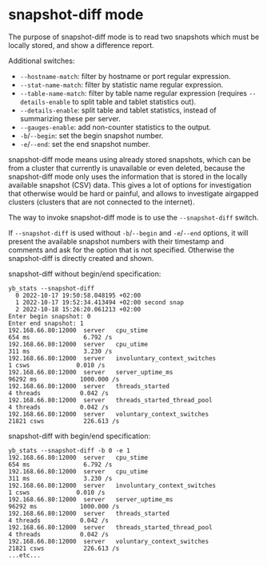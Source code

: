 # snapshot-diff mode
The purpose of snapshot-diff mode is to read two snapshots which must be locally stored, and show a difference report.

Additional switches:
- `--hostname-match`: filter by hostname or port regular expression.
- `--stat-name-match`: filter by statistic name regular expression.
- `--table-name-match`: filter by table name regular expression (requires `--details-enable` to split table and tablet statistics out).
- `--details-enable`: split table and tablet statistics, instead of summarizing these per server.
- `--gauges-enable`: add non-counter statistics to the output.
- `-b`/`--begin`: set the begin snapshot number.
- `-e`/`--end`: set the end snapshot number.

snapshot-diff mode means using already stored snapshots, which can be from a cluster that currently is unavailable or even deleted, because the snapshot-diff mode only uses the information that is stored in the locally available snapshot (CSV) data.
This gives a lot of options for investigation that otherwise would be hard or painful, and allows to investigate airgapped clusters (clusters that are not connected to the internet). 

The way to invoke snapshot-diff mode is to use the `--snapshot-diff` switch. 

If `--snapshot-diff` is used without `-b`/`--begin` <snapshot number> and `-e`/`--end` <snapshot number> options, it will present the available snapshot numbers with their timestamp and comments and ask for the option that is not specified. Otherwise the snapshot-diff is directly created and shown.

snapshot-diff without begin/end specification:
```shell
yb_stats --snapshot-diff
  0 2022-10-17 19:50:58.048195 +02:00
  1 2022-10-17 19:52:34.413494 +02:00 second snap
  2 2022-10-18 15:26:20.061213 +02:00
Enter begin snapshot: 0
Enter end snapshot: 1
192.168.66.80:12000  server   cpu_stime                                                                          654 ms               6.792 /s
192.168.66.80:12000  server   cpu_utime                                                                          311 ms               3.230 /s
192.168.66.80:12000  server   involuntary_context_switches                                                         1 csws             0.010 /s
192.168.66.80:12000  server   server_uptime_ms                                                                 96292 ms            1000.000 /s
192.168.66.80:12000  server   threads_started                                                                      4 threads           0.042 /s
192.168.66.80:12000  server   threads_started_thread_pool                                                          4 threads           0.042 /s
192.168.66.80:12000  server   voluntary_context_switches                                                       21821 csws           226.613 /s
```

snapshot-diff with begin/end specification:
```shell
yb_stats --snapshot-diff -b 0 -e 1
192.168.66.80:12000  server   cpu_stime                                                                          654 ms               6.792 /s
192.168.66.80:12000  server   cpu_utime                                                                          311 ms               3.230 /s
192.168.66.80:12000  server   involuntary_context_switches                                                         1 csws             0.010 /s
192.168.66.80:12000  server   server_uptime_ms                                                                 96292 ms            1000.000 /s
192.168.66.80:12000  server   threads_started                                                                      4 threads           0.042 /s
192.168.66.80:12000  server   threads_started_thread_pool                                                          4 threads           0.042 /s
192.168.66.80:12000  server   voluntary_context_switches                                                       21821 csws           226.613 /s
...etc...
```
